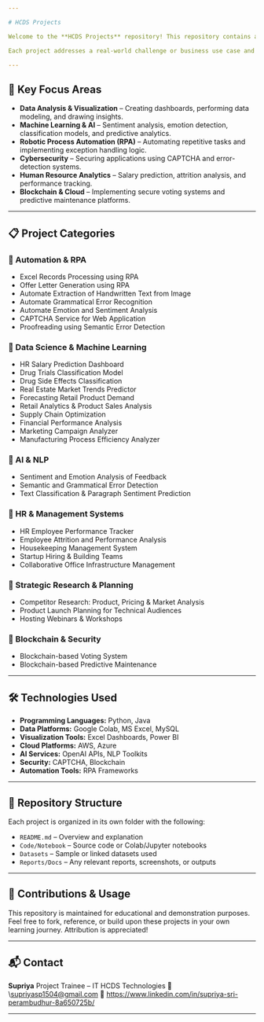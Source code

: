 ```yaml
---

# HCDS Projects

Welcome to the **HCDS Projects** repository! This repository contains a comprehensive collection of 31 diverse academic and internship-based projects developed as part of my work at **HCDS Technologies**. These projects demonstrate practical implementations across various domains such as **Artificial Intelligence, Machine Learning, RPA, Cybersecurity, Business Intelligence, Cloud Computing, and Blockchain**.

Each project addresses a real-world challenge or business use case and is designed to build both technical proficiency and problem-solving skills using cutting-edge tools and technologies.

---
```


## 🧠 Key Focus Areas

* **Data Analysis & Visualization** – Creating dashboards, performing data modeling, and drawing insights.
* **Machine Learning & AI** – Sentiment analysis, emotion detection, classification models, and predictive analytics.
* **Robotic Process Automation (RPA)** – Automating repetitive tasks and implementing exception handling logic.
* **Cybersecurity** – Securing applications using CAPTCHA and error-detection systems.
* **Human Resource Analytics** – Salary prediction, attrition analysis, and performance tracking.
* **Blockchain & Cloud** – Implementing secure voting systems and predictive maintenance platforms.

---

## 📋 Project Categories

### 🔹 Automation & RPA

* Excel Records Processing using RPA
* Offer Letter Generation using RPA
* Automate Extraction of Handwritten Text from Image
* Automate Grammatical Error Recognition
* Automate Emotion and Sentiment Analysis
* CAPTCHA Service for Web Application
* Proofreading using Semantic Error Detection

### 🔹 Data Science & Machine Learning

* HR Salary Prediction Dashboard
* Drug Trials Classification Model
* Drug Side Effects Classification
* Real Estate Market Trends Predictor
* Forecasting Retail Product Demand
* Retail Analytics & Product Sales Analysis
* Supply Chain Optimization
* Financial Performance Analysis
* Marketing Campaign Analyzer
* Manufacturing Process Efficiency Analyzer

### 🔹 AI & NLP

* Sentiment and Emotion Analysis of Feedback
* Semantic and Grammatical Error Detection
* Text Classification & Paragraph Sentiment Prediction

### 🔹 HR & Management Systems

* HR Employee Performance Tracker
* Employee Attrition and Performance Analysis
* Housekeeping Management System
* Startup Hiring & Building Teams
* Collaborative Office Infrastructure Management

### 🔹 Strategic Research & Planning

* Competitor Research: Product, Pricing & Market Analysis
* Product Launch Planning for Technical Audiences
* Hosting Webinars & Workshops

### 🔹 Blockchain & Security

* Blockchain-based Voting System
* Blockchain-based Predictive Maintenance

---

## 🛠️ Technologies Used

* **Programming Languages:** Python, Java
* **Data Platforms:** Google Colab, MS Excel, MySQL
* **Visualization Tools:** Excel Dashboards, Power BI
* **Cloud Platforms:** AWS, Azure
* **AI Services:** OpenAI APIs, NLP Toolkits
* **Security:** CAPTCHA, Blockchain
* **Automation Tools:** RPA Frameworks

---

## 📁 Repository Structure

Each project is organized in its own folder with the following:

* `README.md` – Overview and explanation
* `Code/Notebook` – Source code or Colab/Jupyter notebooks
* `Datasets` – Sample or linked datasets used
* `Reports/Docs` – Any relevant reports, screenshots, or outputs

---

## 🤝 Contributions & Usage

This repository is maintained for educational and demonstration purposes. Feel free to fork, reference, or build upon these projects in your own learning journey. Attribution is appreciated!

---

## 📬 Contact

**Supriya**
Project Trainee – IT
HCDS Technologies
📧 \supriyasp1504@gmail.com
🔗 https://www.linkedin.com/in/supriya-sri-perambudhur-8a650725b/

---


